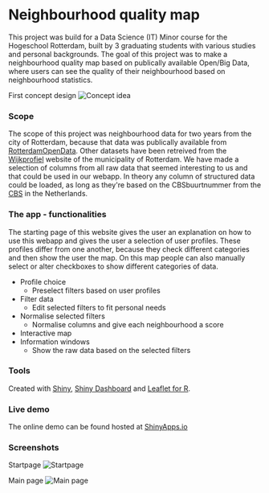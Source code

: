 # Neighbourhood quality map
This project was build for a Data Science (IT) Minor course for the Hogeschool Rotterdam, built by 3 graduating students with various studies and personal backgrounds. The goal of this project was to make a neighbourhood quality map based on publically available Open/Big Data, where users can see the quality of their neighbourhood based on neighbourhood statistics. 

First concept design
![Concept idea](https://drive.google.com/uc?export=download&id=0B-nqiYFaJ3yOUWQ0dDB1UGV3TGc)

### Scope
The scope of this project was neighbourhood data for two years from the city of Rotterdam, because that data was publically available from [RotterdamOpenData](http://rotterdamopendata.nl/dataset). Other datasets have been retreived from the [Wijkprofiel](http://wijkprofiel.rotterdam.nl/nl/2016/rotterdam) website of the municipality of Rotterdam. We have made a selection of columns from all  raw data that seemed interesting to us and that could be used in our webapp. In theory any column of structured data could be loaded, as long as they're based on the CBSbuurtnummer from the [CBS](https://www.cbs.nl/nl-nl/dossier/nederland-regionaal/geografische%20data/wijk-en-buurtkaart-2013) in the Netherlands.

### The app - functionalities
The starting page of this website gives the user an explanation on how to use this webapp and gives the user a selection of user profiles. These profiles differ from one another, because they check different categories and then show the user the map.
On this map people can also manually select or alter checkboxes to show different categories of data. 

- Profile choice
  - Preselect filters based on user profiles
- Filter data
  - Edit selected filters to fit personal needs
- Normalise selected filters
  - Normalise columns and give each neighbourhood a score
- Interactive map
- Information windows
  - Show the raw data based on the selected filters

### Tools
Created with [Shiny](https://shiny.rstudio.com/), [Shiny Dashboard](https://rstudio.github.io/shinydashboard/) and [Leaflet for R](https://rstudio.github.io/leaflet/).

### Live demo
The online demo can be found hosted at [ShinyApps.io](https://amaurits.shinyapps.io/Neighbourhood_quality_map/)

### Screenshots
Startpage
![Startpage](https://drive.google.com/uc?export=download&id=0B-nqiYFaJ3yOdHUxMlh4V3d6OWc)

Main page
![Main page](https://drive.google.com/uc?export=download&id=0B-nqiYFaJ3yOMENDeWNpaTRoUVk)
